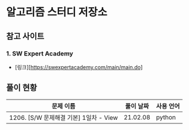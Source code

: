 # 알고리즘 스터디 저장소



## 참고 사이트



### 1. SW Expert Academy

- [링크][https://swexpertacademy.com/main/main.do]



## 풀이 현황



| 문제 이름                              | 풀이 날짜 | 사용 언어 |
| -------------------------------------- | --------- | --------- |
| 1206. [S/W 문제해결 기본] 1일차 - View | 21.02.08  | python    |

